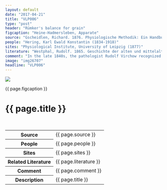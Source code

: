 ```yaml
---
layout: default
date: "2017-04-21"
title: "VLP006"
type: "post"
header: "Rümker's balance for grain"
figcaption: "Heine-Hadmersleben, Apparate"
source: "Gscheidlen, Richard. 1876. Physiologische Methodik: Ein Handbuch der Praktischen Physiologie. Braunschweig: Vieweg & Sohn"
people: "Hering, Karl Ewald Konstantin (1834-1918)"
sites: "Physiological Institute, University of Leipzig (1877)"
literature: "Westphal, Rudolf. 1865. Geschichte der alten und mittelalterlichen Musik. Breslau: F. E. C. Leuckart (Staatliches Institut für Musikforschung)"
comment: "In the late 1840s, the pathologist Rudolf Virchow recognized that most of the cells in the brain could be categorized into two distinct groups."
image: "img26707"
headline: "VLP006"
---
```


<div class="topsection">
    <div class="figure">
		<img src="images/{{page.image}}.jpg" width="auto" height="auto" class="fig" />
		<p class="figcaption">{{ page.figcaption }}</p>
	</div>
	<div class="head">
		<h1>{{ page.title }}</h1>
	</div> <br clear="all" />
</div> <!-- topsection -->

<table>
	<tr>
		<th>Source</th>
		<td>
			{{ page.source }}
		</td>
	</tr><tr>
			  <th>People</th><td>{{ page.people }}</td>
	</tr><tr>
			  <th>Sites</th><td>{{ page.sites }}</td>
	</tr><tr>
			  <th>Related Literature</th><td>{{ page.literature }}</td>
	</tr><tr>
			  <th>Comment</th><td>{{ page.comment }}</td>
	</tr><tr>
			  <th>Description</th><td>{{ page.title }}</td>
	</tr>
				
</table>